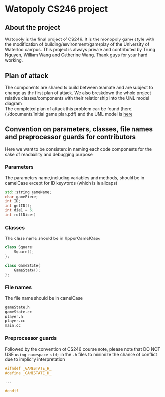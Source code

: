 # Watopoly CS246 project

## About the project
Watopoly is the final project of CS246. It is the monopoly game style with the modification of building/environment/gameplay of the University of Waterloo campus. This project is always private and contributed by Trung Nguyen, William Wang and Catherine Wang. Thank guys for your hard working.

## Plan of attack
The components are shared to build between teamate and are subject to change as the first plan of attack. We also breakdown the whole project relative classes/components with their relationship into the UML model diagram  
The completed plan of attack this problem can be found [here](./documents/Initial game plan.pdf) and the UML model is [here](./documents/UML.pdf)

## Convention on parameters, classes, file names and preprocessor guards for contributors
Here we want to be consistent in naming each code components for the sake of readability and debugging purpose

### Parameters
The parameters name,including variables and methods, should be in camelCase except for ID keywords (which is in allcaps)
```CPP
std::string gameName;
char gamePiece;
int ID;
int getID();
int die1 = 6;
int rollDice()
```
### Classes
The class name should be in UpperCamelCase
```CPP
class Square{
    Square();
};

class GameState{
    GameState();
};
```
### File names
The file name should be in camelCase
```sh
gameState.h
gameState.cc
player.h
player.cc
main.cc
```
### Preprocessor guards
Followed by the convention of CS246 course note, please note that DO NOT USE `using namespace std;` in the `.h` files to minimize the chance of conflict due to implicity interpretation
```CPP
#ifndef _GAMESTATE_H_
#define _GAMESTATE_H_

...

#endif
```
